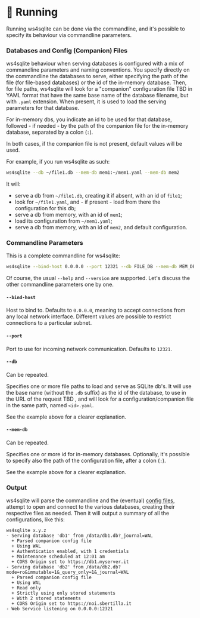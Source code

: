 # 🏃 Running

Running ws4sqlite can be done via the commandline, and it's possible to specify its behaviour via commandline parameters.

### Databases and Config (Companion) Files

ws4sqlite behaviour when serving databases is configured with a mix of commandline parameters and naming conventions. You specify directly on the commandline the databases to serve, either specifying the path of the file (for file-based databases) or the id of the in-memory database. Then, for file paths, ws4sqlite will look for a "companion" configuration file TBD in YAML format that have the same base name of the database filename, but with `.yaml` extension. When present, it is used to load the serving parameters for that database.

For in-memory dbs, you indicate an id to be used for that database, followed - if needed - by the path of the companion file for the in-memory database, separated by a colon (`:`).

In both cases, if the companion file is not present, default values will be used.

For example, if you run ws4sqlite as such:

```bash
ws4sqlite --db ~/file1.db --mem-db mem1:~/mem1.yaml --mem-db mem2
```

It will:

- serve a db from `~/file1.db`, creating it if absent, with an id of `file1`;
- look for `~/file1.yaml`, and - if present - load from there the configuration for this db;
- serve a db from memory, with an id of `mem1`;
- load its configuration from `~/mem1.yaml`;
- serve a db from memory, with an id of `mem2`, and default configuration.

### Commandline Parameters

This is a complete commandline for ws4sqlite:

```bash
ws4sqlite --bind-host 0.0.0.0 --port 12321 --db FILE_DB --mem-db MEM_DB_ID[:MEM_DB_CFG_FILE]
```

Of course, the usual `--help` and `--version` are supported. Let's discuss the other commandline parameters one by one.

#### `--bind-host`

Host to bind to. Defaults to `0.0.0.0`, meaning to accept connections from any local network interface. Different values are possible to restrict connections to a particular subnet.

#### `--port`

Port to use for incoming network communication. Defaults to `12321`.

#### `--db`

Can be repeated. 

Specifies one or more file paths to load and serve as SQLite db's. It will use the base name (without the `.db` suffix) as the id of the database, to use in the URL of the request TBD , and will look for a configuration/companion file in the same path, named `<id>.yaml`. 

See the example above for a clearer explanation.

#### `--mem-db`

Can be repeated. 

Specifies one or more id for in-memory databases. Optionally, it's possible to specify also the path of the configuration file, after a colon (`:`).

See the example above for a clearer explanation.

### Output

ws4sqlite will parse the commandline and the (eventual) [config files](configuration-file.md), attempt to open and connect to the various databases, creating their respective files as needed. Then it will output a summary of all the configurations, like this:

```
ws4sqlite x.y.z
- Serving database 'db1' from /data/db1.db?_journal=WAL
  + Parsed companion config file
  + Using WAL
  + Authentication enabled, with 1 credentials
  + Maintenance scheduled at 12:01 am
  + CORS Origin set to https://db1.myserver.it
- Serving database 'db2' from /data/db2.db?mode=ro&immutable=1&_query_only=1&_journal=WAL
  + Parsed companion config file
  + Using WAL
  + Read only
  + Strictly using only stored statements
  + With 2 stored statements
  + CORS Origin set to https://noi.sbertilla.it
- Web Service listening on 0.0.0.0:12321
```
